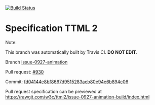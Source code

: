 [![Build Status](https://travis-ci.org/w3c/ttml2.svg?branch=issue-0927-animation)](https://travis-ci.org/w3c/ttml2)


# Specification TTML 2


Note:


This branch was automatically built by Travis CI. <b>DO NOT EDIT</b>.


 Branch [issue-0927-animation](https://github.com/w3c/ttml2/tree/issue-0927-animation)


 Pull request: [#930](https://github.com/w3c/ttml2/pull/930)


 Commit: [fd04144e8bf8667d9515283aeb80e94e6b894c06](https://github.com/w3c/ttml2/commit/fd04144e8bf8667d9515283aeb80e94e6b894c06)

Pull request specification can be previewed at https://rawgit.com/w3c/ttml2/issue-0927-animation-build/index.html



